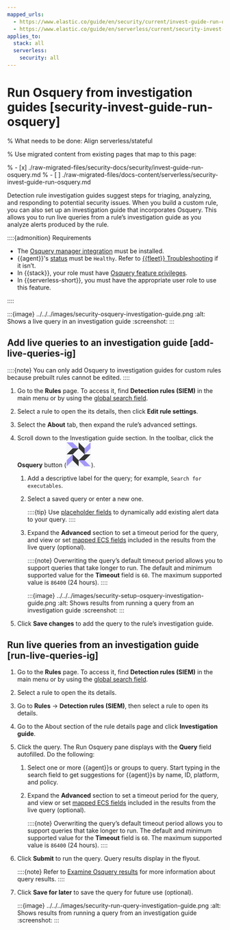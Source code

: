 ```yaml
---
mapped_urls:
  - https://www.elastic.co/guide/en/security/current/invest-guide-run-osquery.html
  - https://www.elastic.co/guide/en/serverless/current/security-invest-guide-run-osquery.html
applies_to:
  stack: all
  serverless:
    security: all
---
```


# Run Osquery from investigation guides [security-invest-guide-run-osquery]

% What needs to be done: Align serverless/stateful

% Use migrated content from existing pages that map to this page:

% - [x] ./raw-migrated-files/security-docs/security/invest-guide-run-osquery.md
% - [ ] ./raw-migrated-files/docs-content/serverless/security-invest-guide-run-osquery.md

Detection rule investigation guides suggest steps for triaging, analyzing, and responding to potential security issues. When you build a custom rule, you can also set up an investigation guide that incorporates Osquery. This allows you to run live queries from a rule’s investigation guide as you analyze alerts produced by the rule.

::::{admonition} Requirements
* The [Osquery manager integration](/solutions/security/investigate/manage-integration.md) must be installed.
* {{agent}}'s [status](/reference/fleet/monitor-elastic-agent.md) must be `Healthy`. Refer to [{{fleet}} Troubleshooting](/troubleshoot/ingest/fleet/common-problems.md) if it isn’t.
* In {{stack}}, your role must have [Osquery feature privileges](/solutions/security/investigate/osquery.md).
* In {{serverless-short}}, you must have the appropriate user role to use this feature.

::::


:::{image} ../../../images/security-osquery-investigation-guide.png
:alt: Shows a live query in an investigation guide
:screenshot:
:::


## Add live queries to an investigation guide [add-live-queries-ig]

::::{note}
You can only add Osquery to investigation guides for custom rules because prebuilt rules cannot be edited.
::::


1. Go to the **Rules** page. To access it, find **Detection rules (SIEM)** in the main menu or by using the [global search field](/explore-analyze/find-and-organize/find-apps-and-objects.md).
2. Select a rule to open the its details, then click **Edit rule settings**.
3. Select the **About** tab, then expand the rule’s advanced settings.
4. Scroll down to the Investigation guide section. In the toolbar, click the **Osquery** button (![Click the Osquery button](../../../images/security-osquery-button.png "title =20x20")).

    1. Add a descriptive label for the query; for example, `Search for executables`.
    2. Select a saved query or enter a new one.

        ::::{tip}
        Use [placeholder fields](/solutions/security/investigate/use-placeholder-fields-in-osquery-queries.md) to dynamically add existing alert data to your query.
        ::::

    3. Expand the **Advanced** section to set a timeout period for the query, and view or set [mapped ECS fields](/solutions/security/investigate/osquery.md#osquery-map-fields) included in the results from the live query (optional).

        ::::{note}
        Overwriting the query’s default timeout period allows you to support queries that take longer to run. The default and minimum supported value for the **Timeout** field is `60`. The maximum supported value is `86400` (24 hours).
        ::::


        :::{image} ../../../images/security-setup-osquery-investigation-guide.png
        :alt: Shows results from running a query from an investigation guide
        :screenshot:
        :::

5. Click **Save changes** to add the query to the rule’s investigation guide.


## Run live queries from an investigation guide [run-live-queries-ig]

1. Go to the **Rules** page. To access it, find **Detection rules (SIEM)** in the main menu or by using the [global search field](/explore-analyze/find-and-organize/find-apps-and-objects.md).
2. Select a rule to open the its details.
3. Go to **Rules** → **Detection rules (SIEM)**, then select a rule to open its details.
4. Go to the About section of the rule details page and click **Investigation guide**.
5. Click the query. The Run Osquery pane displays with the **Query** field autofilled. Do the following:

    1. Select one or more {{agent}}s or groups to query. Start typing in the search field to get suggestions for {{agent}}s by name, ID, platform, and policy.
    2. Expand the **Advanced** section to set a timeout period for the query, and view or set [mapped ECS fields](/solutions/security/investigate/osquery.md#osquery-map-fields) included in the results from the live query (optional).

        ::::{note}
        Overwriting the query’s default timeout period allows you to support queries that take longer to run. The default and minimum supported value for the **Timeout** field is `60`. The maximum supported value is `86400` (24 hours).
        ::::

6. Click **Submit** to run the query. Query results display in the flyout.

    ::::{note}
    Refer to [Examine Osquery results](/solutions/security/investigate/examine-osquery-results.md) for more information about query results.
    ::::

7. Click **Save for later** to save the query for future use (optional).

    :::{image} ../../../images/security-run-query-investigation-guide.png
    :alt: Shows results from running a query from an investigation guide
    :screenshot:
    :::

